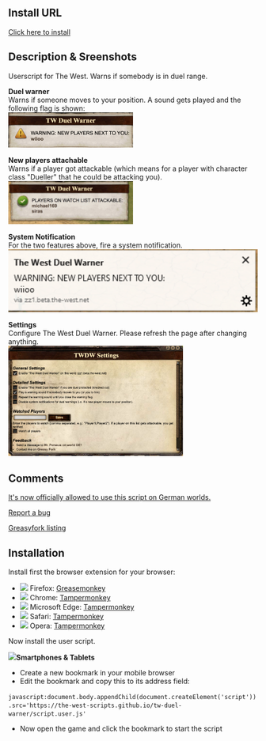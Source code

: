 ## Install URL

[Click here to install](https://the-west-scripts.github.io/tw-duel-warner/script.user.js)

## Description & Sreenshots

Userscript for The West. Warns if somebody is in duel range.

**Duel warner**\
Warns if someone moves to your position. A sound gets played and the following flag is shown:\
<img src="img/warn-flag.png" width="50%" />

**New players attachable**\
Warns if a player got attackable (which means for a player with character class "Dueller" that he could be attacking you).\
<img src="img/players-attackable.jpg" width="50%" />

**System Notification**\
For the two features above, fire a system notification.\
<img src="img/system-notification.png" width="100%" />

**Settings**\
Configure The West Duel Warner. Please refresh the page after changing anything.\
<img src="img/settings.png" width="70%" />

## Comments

[It's now officially allowed to use this script on German worlds.](https://forum.the-west.de/index.php?threads/aktuelle-%C3%9Cbersicht-aller-skripte-2020.75033/)

[Report a bug](https://github.com/The-West-Scripts/tw-duel-warner/issues/new)

[Greasyfork listing](https://greasyfork.org/en/scripts/40902-the-west-duel-warner)

## Installation

Install first the browser extension for your browser:

-   ![](https://imgur.com/UTxgUkJ.jpg) Firefox: [Greasemonkey](https://addons.mozilla.org/firefox/addon/greasemonkey/)
-   ![](https://imgur.com/KSoOXLJ.png) Chrome: [Tampermonkey](https://chrome.google.com/webstore/detail/tampermonkey/dhdgffkkebhmkfjojejmpbldmpobfkfo/)
-   ![](https://imgur.com/QbACShJ.png) Microsoft Edge: [Tampermonkey](https://www.microsoft.com/store/p/tampermonkey/9nblggh5162s/)
-   ![](https://imgur.com/S6GHleD.png) Safari: [Tampermonkey](https://safari.tampermonkey.net/tampermonkey.safariextz)
-   ![](https://imgur.com/sDowwI7.jpg) Opera: [Tampermonkey](https://addons.opera.com/extensions/details/tampermonkey-beta/)

Now install the user script.

![](https://imgur.com/lvfODGq.jpg)**Smartphones & Tablets**

-   Create a new bookmark in your mobile browser
-   Edit the bookmark and copy this to its address field:

`javascript:document.body.appendChild(document.createElement('script')).src='https://the-west-scripts.github.io/tw-duel-warner/script.user.js'`

-   Now open the game and click the bookmark to start the script
